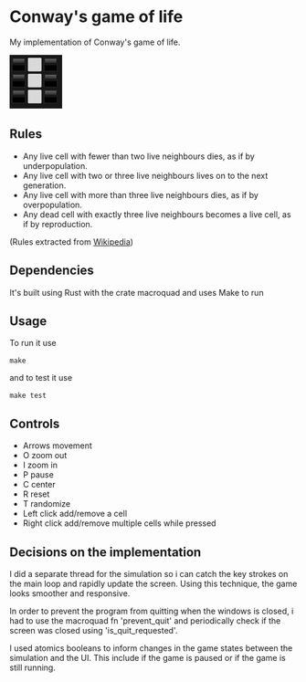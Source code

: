 # Conway's game of life

My implementation of Conway's game of life.

![Conway's game of life](conways.gif)


## Rules

- Any live cell with fewer than two live neighbours dies, as if by underpopulation.
- Any live cell with two or three live neighbours lives on to the next generation.
- Any live cell with more than three live neighbours dies, as if by overpopulation.
- Any dead cell with exactly three live neighbours becomes a live cell, as if by reproduction.

(Rules extracted from [Wikipedia](https://en.wikipedia.org/wiki/Conway%27s_Game_of_Life))

## Dependencies

It's built using Rust with the crate macroquad and uses Make to run

## Usage

To run it use
```shell
make
```

and to test it use
```shell
make test
```


## Controls
- Arrows movement
- O zoom out
- I zoom in
- P pause
- C center
- R reset
- T randomize
- Left click add/remove a cell
- Right click add/remove multiple cells while pressed


## Decisions on the implementation

I did a separate thread for the simulation so i can catch the key strokes on the main loop and rapidly update the screen. Using this technique, the game looks smoother and responsive.

In order to prevent the program from quitting when the windows is closed, i had to use the macroquad fn 'prevent_quit' and periodically check if the screen was closed using 'is_quit_requested'. 

I used atomics booleans to inform changes in the game states between the simulation and the UI. This include if the game is paused or if the game is still running.
